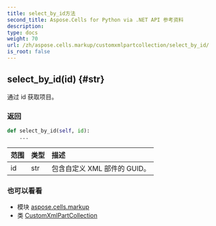 ```yaml
---
title: select_by_id方法
second_title: Aspose.Cells for Python via .NET API 参考资料
description:
type: docs
weight: 70
url: /zh/aspose.cells.markup/customxmlpartcollection/select_by_id/
is_root: false
---
```

##  select_by_id(id) {#str}
通过 id 获取项目。


### 返回




```python
def select_by_id(self, id):
    ...
```


|范围|类型|描述|
| :- | :- | :- |
| id | str |包含自定义 XML 部件的 GUID。|



### 也可以看看
* 模块 [aspose.cells.markup](../../)
* 类 [CustomXmlPartCollection](/cells/python-net/zh/aspose.cells.markup/customxmlpartcollection)
